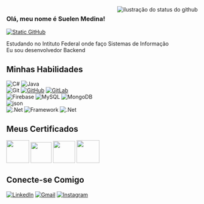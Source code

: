 <img align='right' src="https://github-readme-stats.vercel.app/api?username=suelenmedinape&show_icons=true&title_color=783c00&text_color=af552e&icon_color=783c00&bg_color=f8efd4&cache_seconds=2300" alt="ilustração do status do github">

### Olá, meu nome é Suelen Medina!

[![Static GitHub](https://img.shields.io/static/v1?label=Projetos%20dos%20Cursos&message=medinspe&color=f8efd4&style=for-the-badge&logo=GitHub)](https://github.com/medinspe)

<p>Estudando no Intituto Federal onde faço Sistemas de Informação<br/> Eu sou desenvolvedor Backend</p>
  
## Minhas Habilidades

![C#](https://img.shields.io/badge/c%23-f8efd4.svg?style=for-the-badge&logo=c%2B%2B&logoColor=783c00)
![Java](https://img.shields.io/badge/java-f8efd4.svg?style=for-the-badge&logo=openjdk&logoColor=783c00)  
![Git](https://img.shields.io/badge/GIT-f8efd4?style=for-the-badge&logo=git&logoColor=783c00)
[![GitHub](https://img.shields.io/badge/GitHub-f8efd4?style=for-the-badge&logo=github&logoColor=783c00)](https://github.com/suelenmedinape)
[![GitLab](https://img.shields.io/badge/GitLab-f8efd4?style=for-the-badge&logo=gitlab&logoColor=783c00)](https://gitlab.com/suelenmedinape)  
![Firebase](https://img.shields.io/badge/firebase-f8efd4.svg?style=for-the-badge&logo=firebase&logoColor=783c00)
![MySQL](https://img.shields.io/badge/MySQL-f8efd4?style=for-the-badge&logo=mysql&logoColor=783c00)
![MongoDB](https://img.shields.io/badge/MongoDB-f8efd4.svg?style=for-the-badge&logo=mongodb&logoColor=783c00)  
![json](https://img.shields.io/badge/json-f8efd4.svg?style=for-the-badge&logo=json&logoColor=783c00)  
![.Net](https://img.shields.io/badge/ASP.NET-f8efd4?style=for-the-badge&logo=.net&logoColor=783c00)
![Framework](https://img.shields.io/badge/Entity%20Framework-f8efd4.svg?style=for-the-badge&logo=Framework&logoColor=783c00)
![.Net](https://img.shields.io/badge/.NET-f8efd4?style=for-the-badge&logo=.net&logoColor=783c00)
<!-- ![.Net](https://img.shields.io/badge/ASP.NET%20Core-f8efd4?style=for-the-badge&logo=.net&logoColor=783c00) -->

## Meus Certificados

[<img src="https://assets.dio.me/7fBn4snFZGzJtNuYIdkJ9ec6bXUGC-XOZZo4eiE89WA/f:webp/h:120/q:80/L3RyYWNrcy9hMDM5YjM0Yy03YWE4LTRhM2QtYjc2NS0wN2M4YzgzN2Y2N2EucG5n" height="60"></a>](https://hermes.dio.me/certificates/JQVMTCW4.pdf)
[<img src="https://assets.dio.me/N3ET28fsUKPyJZb6mh6vdqhVziWjbk3xPNlE_velBWs/f:webp/h:120/q:80/L3RyYWNrcy85NzIyOTdkYy00MzU3LTRhZjQtYWJlYS04OWEzODg1M2E5NDkucG5n" height="55"></a>](https://hermes.dio.me/certificates/33A2TFYY.pdf)
[<img src="https://assets.dio.me/xpg727feOCFHSMAL25KWbqwBMk3omWspkWlx3TqMbJU/f:webp/h:120/q:80/L3RyYWNrcy9jZmVjZGRiOC04ODljLTQwM2YtOGVkYi01NzcxYjk3ZTk4MmYucG5n" height="58"></a>](https://hermes.dio.me/certificates/DARL9GXJ.pdf)
[<img src="https://hermes.dio.me/courses/badge/9821ac49-d0b0-46d3-8d69-e0f4f82ea34e.png" height="60"></a>](https://hermes.dio.me/certificates/FCO2N0M9.pdf)
<!-- [<img src="https://hermes.dio.me/courses/badge/51380620-d09b-49cf-8720-dc45eae34486.png" height="90"></a>](https://www.udemy.com/course/csharp-completo-e-profissional/?couponCode=MTST7102224B2) -->

## Conecte-se Comigo
[![LinkedIn](https://img.shields.io/badge/LinkedIn-f8efd4?style=for-the-badge&logo=linkedin&logoColor=783c00)](https://www.linkedin.com/in/suelenmedidnape/) 
[![Gmail](https://img.shields.io/badge/Gmail-f8efd4?style=for-the-badge&logo=gmail&logoColor=783c00)](mailto:suelenmedinap)
[![Instagram](https://img.shields.io/badge/-Instagram-f8efd4?style=for-the-badge&logo=instagram&logoColor=783c00)](https://www.instagram.com/suelenmedinap/)
